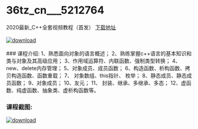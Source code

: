 # 36tz_cn___5212764
2020最新_C++全套视频教程（首发）
[下载地址](http://www.36tz.cn/article/5212764 "下载地址")
<br/></br>[![download](http://36tz.cn/muke_img/2020_05_2-20-300x166.png "下载地址")](http://www.36tz.cn/article/5212764 "下载地址")
<br/></br>### 课程介绍:
1、熟悉面向对象的语言概述；
2、熟练掌握c++语言的基本知识和类与对象及其高级应用；
3、作用域运算符、内联函数、强制类型转换；
4、new、delete内存管理；
5、对象成员、成员函数；
6、构造函数、析构函数、拷贝构造函数、函数重载；
7、 对象数组、this指针、 枚举；
8、静态成员、静态成员函数；
9、对象成员；
10、友元；
11、 封装、继承、多继承、多态；
12、虚函数、纯虚函数、抽象类、虚析构函数等。

### 课程截图:
[![download](http://36tz.cn/muke_img/2020_05_1-20.png "下载地址")](http://www.36tz.cn/article/5212764 "下载地址")
